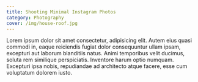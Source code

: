 ```yaml
---
title: Shooting Minimal Instagram Photos
category: Photography
cover: /img/house-roof.jpg
---
```


Lorem ipsum dolor sit amet consectetur, adipisicing elit. Autem eius quasi commodi in, eaque reiciendis fugiat dolor consequuntur ullam ipsam, excepturi aut laborum blanditiis natus. Animi temporibus velit ducimus, soluta rem similique perspiciatis. Inventore harum optio numquam. Excepturi ipsa nobis, repudiandae ad architecto atque facere, esse cum voluptatum dolorem iusto.
